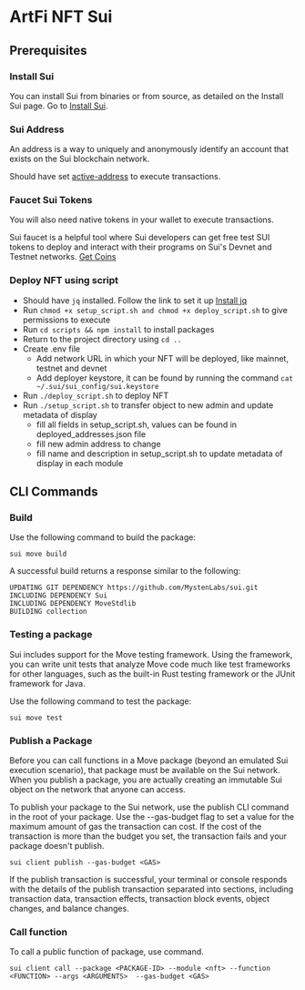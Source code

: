 # ArtFi NFT Sui

## Prerequisites

### Install Sui
You can install Sui from binaries or from source, as detailed on the Install Sui page.
Go to [Install Sui](https://docs.sui.io/guides/developer/getting-started/sui-install).

### Sui Address
An address  is a way to uniquely and anonymously identify an account that exists on the Sui blockchain network. 

Should have set [active-address](https://docs.sui.io/guides/developer/getting-started/get-address) to execute transactions.

### Faucet Sui Tokens
You will also need native tokens in your wallet to execute transactions.

Sui faucet is a helpful tool where Sui developers can get free test SUI tokens to deploy and interact with their programs on Sui's Devnet and Testnet networks.
[Get Coins](https://docs.sui.io/guides/developer/getting-started/get-coins)

### Deploy NFT using script

- Should have `jq` installed. Follow the link to set it up [Install jq](https://jqlang.github.io/jq/download/)
- Run `chmod +x setup_script.sh and chmod +x deploy_script.sh` to give permissions to execute
- Run `cd scripts && npm install` to install packages
- Return to the project directory using `cd ..`
- Create .env file 
    - Add network URL in which your NFT will be deployed, like mainnet, testnet and devnet
    - Add deployer keystore, it can be found by running the command `cat ~/.sui/sui_config/sui.keystore`
- Run `./deploy_script.sh` to deploy NFT
- Run `./setup_script.sh` to transfer object to new admin and update metadata of display
    - fill all fields in setup_script.sh, values can be found in deployed_addresses.json file
    - fill new admin address to change
    - fill name and description in setup_script.sh to update metadata of display in each module

## CLI Commands 

### Build
Use the following command to build the package:

`sui move build`

A successful build returns a response similar to the following:

    UPDATING GIT DEPENDENCY https://github.com/MystenLabs/sui.git
    INCLUDING DEPENDENCY Sui
    INCLUDING DEPENDENCY MoveStdlib
    BUILDING collection

### Testing a package
Sui includes support for the Move testing framework. Using the framework, you can write unit tests that analyze Move code much like test frameworks for other languages, such as the built-in Rust testing framework or the JUnit framework for Java.

Use the following command to test the package:

`sui move test`

### Publish a Package
Before you can call functions in a Move package (beyond an emulated Sui execution scenario), that package must be available on the Sui network. When you publish a package, you are actually creating an immutable Sui object on the network that anyone can access.

To publish your package to the Sui network, use the publish CLI command in the root of your package. Use the --gas-budget flag to set a value for the maximum amount of gas the transaction can cost. If the cost of the transaction is more than the budget you set, the transaction fails and your package doesn't publish.

`sui client publish --gas-budget <GAS>`

If the publish transaction is successful, your terminal or console responds with the details of the publish transaction separated into sections, including transaction data, transaction effects, transaction block events, object changes, and balance changes.

### Call function
To call a public function of package, use command.

`sui client call --package <PACKAGE-ID> --module <nft> --function <FUNCTION> --args <ARGUMENTS>  --gas-budget <GAS>`
